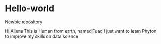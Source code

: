 # Hello-world
Newbie repository

Hi Aliens
This is Human from earth, named Fuad
I just want to learn Phyton to improve my skills on data science
